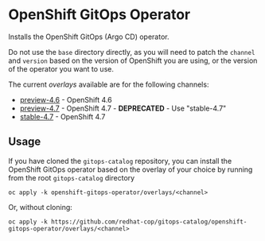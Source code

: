 # OpenShift GitOps Operator

Installs the OpenShift GitOps (Argo CD) operator.

Do not use the `base` directory directly, as you will need to patch the `channel` and `version` based on the version of OpenShift you are using, or the version of the operator you want to use.

The current *overlays* available are for the following channels:
* [preview-4.6](overlays/preview-4.6) - OpenShift 4.6
* [preview-4.7](overlays/preview-4.7) - OpenShift 4.7 - **DEPRECATED** - Use "stable-4.7"
* [stable-4.7](overlays/stable-4.7) - OpenShift 4.7

## Usage

If you have cloned the `gitops-catalog` repository, you can install the OpenShift GitOps operator based on the overlay of your choice by running from the root `gitops-catalog` directory

```
oc apply -k openshift-gitops-operator/overlays/<channel>
```

Or, without cloning:

```
oc apply -k https://github.com/redhat-cop/gitops-catalog/openshift-gitops-operator/overlays/<channel>
```


